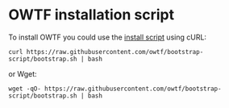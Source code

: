 OWTF installation script
===

To install OWTF you could use the [install script][1] using cURL:

    curl https://raw.githubusercontent.com/owtf/bootstrap-script/bootstrap.sh | bash

or Wget:

    wget -qO- https://raw.githubusercontent.com/owtf/bootstrap-script/bootstrap.sh | bash



[1]: https://github.com/owtf/bootstrap-script/bootstrap.sh
